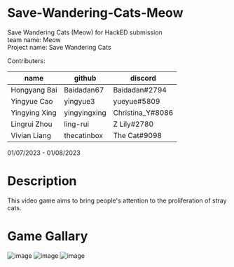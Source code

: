 # Save-Wandering-Cats-Meow
Save Wandering Cats (Meow) for HackED submission  
team name: Meow  
Project name: Save Wandering Cats 

Contributers:

|name|github|discord|
|---|---|---|
|Hongyang Bai|Baidadan67|Baidadan#2794|
|Yingyue Cao|yingyue3|yueyue#5809|
|Yingying Xing|yingyingxing|Christina_Y#8086|
|Lingrui Zhou|ling-rui|Z Lily#2780|
|Vivian Liang|thecatinbox|The Cat#9098|

01/07/2023 - 01/08/2023
# Description
This video game aims to bring people's attention to the proliferation of stray cats.

# Game Gallary
![image](https://user-images.githubusercontent.com/71908371/211210517-038a35b8-6858-40d2-96e3-b7904cbe0817.png)
![image](https://user-images.githubusercontent.com/71908371/211210527-a5c89bac-ed2a-4f8f-854b-e0f46ebbb2aa.png)
![image](https://user-images.githubusercontent.com/71908371/211210542-5594662d-9b0f-4010-ba52-0651f29ff826.png)
